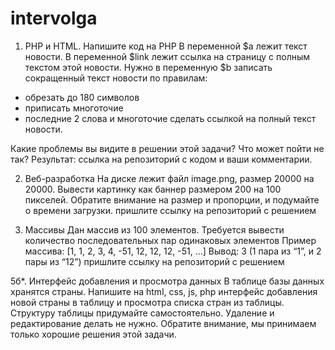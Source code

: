 # intervolga

1. PHP и HTML. Напишите код на PHP
В переменной $a лежит текст новости. В переменной $link лежит ссылка на страницу с полным текстом этой новости.
Нужно в переменную $b записать сокращенный текст новости по правилам:
 - обрезать до 180 символов
 - приписать многоточие
 - последние 2 слова и многоточие сделать ссылкой на полный текст новости.

Какие проблемы вы видите в решении этой задачи? Что может пойти не так?
Результат: ссылка на репозиторий с кодом и ваши комментарии.

2. Веб-разработка
На диске лежит файл image.png, размер 20000 на 20000. Вывести картинку как баннер размером 200 на 100 пикселей.
Обратите внимание на размер и пропорции, и подумайте о времени загрузки.
пришлите ссылку на репозиторий с решением

4. Массивы
Дан массив из 100 элементов. Требуется вывести количество последовательных пар одинаковых элементов
Пример массива: [1, 1, 2, 3, 4, -51, 12, 12, 12, -51, …]
Вывод: 3
(1 пара из “1”, и 2 пары из “12”)
пришлите ссылку на репозиторий с решением

5б*. Интерфейс добавления и просмотра данных
В таблице базы данных хранятся страны. Напишите на html, css, js, php интерфейс добавления новой страны в таблицу и просмотра списка стран из таблицы.
Структуру таблицы придумайте самостоятельно. Удаление и редактирование делать не нужно.
Обратите внимание, мы принимаем только хорошие решения этой задачи.
